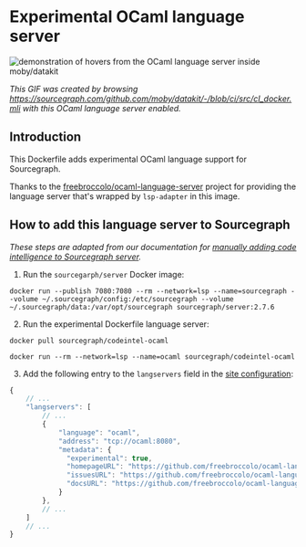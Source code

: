 # Experimental OCaml language server 

![demonstration of hovers from the OCaml language server inside moby/datakit](https://cl.ly/3l0Z2g1l3D2r/Screen%20Recording%202018-05-07%20at%2005.30%20PM.gif)

*This GIF was created by browsing https://sourcegraph.com/github.com/moby/datakit/-/blob/ci/src/cI_docker.mli with this OCaml language server enabled.*

## Introduction

This Dockerfile adds experimental OCaml language support for Sourcegraph. 

Thanks to the [freebroccolo/ocaml-language-server](https://github.com/freebroccolo/ocaml-language-server) project for providing the language server that's wrapped by `lsp-adapter` in this image.

## How to add this language server to Sourcegraph

*These steps are adapted from our documentation for [manually adding code intelligence to Sourcegraph server](https://about.sourcegraph.com/docs/code-intelligence/install-manual/).*

1. Run the `sourcegarph/server` Docker image: 

```shell
docker run --publish 7080:7080 --rm --network=lsp --name=sourcegraph --volume ~/.sourcegraph/config:/etc/sourcegraph --volume ~/.sourcegraph/data:/var/opt/sourcegraph sourcegraph/server:2.7.6
```

2. Run the experimental Dockerfile language server:

  ```shell
  docker pull sourcegraph/codeintel-ocaml

  docker run --rm --network=lsp --name=ocaml sourcegraph/codeintel-ocaml
  ```

3. Add the following entry to the `langservers` field in the [site configuration](https://about.sourcegraph.com/docs/config):

  ```js
  {
      // ...
      "langservers": [
          // ...
          {
              "language": "ocaml",
              "address": "tcp://ocaml:8080",
              "metadata": {
                "experimental": true,
                "homepageURL": "https://github.com/freebroccolo/ocaml-language-server", 
                "issuesURL": "https://github.com/freebroccolo/ocaml-language-server/issues", 
                "docsURL": "https://github.com/freebroccolo/ocaml-language-server/blob/master/README.md"
              }
          },
          // ...
      ]
      // ...
  }
  ```
